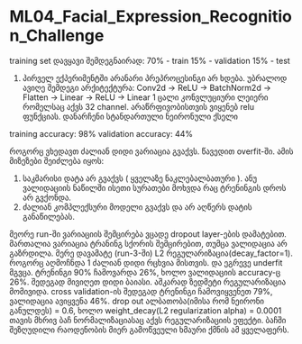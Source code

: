 # ML04_Facial_Expression_Recognition_Challenge

training set დავყავი შემდეგნაირად:
      70% - train
      15% - validation
      15% - test

1.   პირველ ექპერიმენტში არანარი პრეპროცესინგი არ ხდება. უბრალოდ ავიღე შემდეგი არქიტექტურა:
  Conv2d -> ReLU -> BatchNorm2d -> Flatten -> Linear -> ReLU -> Linear
  1 ცალი კონვლუციური ლეიერი რომელსაც აქვს 32 channel.
  არაწრფივობისთვის ვიყენებ relu ფუნქციას.
  დანარჩენი სტანდართული ნეირონული ქსელი
  
  training accuracy: 98%
  validation accuracy: 44%
  
  როგორც ვხედავთ ძალიან დიდი ვარიაცია გვაქვს. წავედით overfit-ში.
  ამის მიზეზები შეიძლება იყოს:
  1. საკმარისი დატა არ გვაქვს ( ყველაზე ნაკლებალბათური ). ანუ ვალიდაციის ნაწილში ისეთი სურათები მოხვდა რაც ტრენინგის დროს არ გვქონდა. 
  2. ძალიან კომპლექსური მოდელი გვაქვს და არ აღწერს დატის განაწილებას.

მეორე run-ში ვარიაციის შემცირება ვცადე dropout layer-ების დამატებით. მართალია ვარიაცია ტრანინგ სქორის შემცირებით, თუმცა ვალიდაცია არ გაზრდილა. 
მერე დავამატე (run-3-ში) L2 რეგულარიზაცია(decay_factor=1). როგორც აღმოჩნდა 1 ძალიან დიდი რცხვია მისთვის. და ეგრევე underfit მგვცა.
ტრენინგი 90% ჩამოვარდა 26%, ხოლო ვალიდაციის accuracy-ც 26%. შედეგად მივიღეთ დიდი ბაიასი. აშკარად ზედმეტი რეგულარიზაცია მომივიდა. cross validation-ის შედეგად ტრენინგი ჩამოვიყვენეთ 79%, ვალიდაცია ავიყვენა 46%. drop out ალბათობა(იმისა რომ ნეირონი განულდეს) = 0.6, ხოლო weight_decay(L2 regularization alpha) = 0.0001
თავის მხრივ ბაჩ ნორმალიზაციასაც აქვს რეგულარიზაციის ეფექტი. ბაჩში შეზღუდილი რაოდენობის მიერ გამოწვეული ხმაური ქმნის ამ ყველაფერს.
